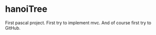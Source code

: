 hanoiTree
=========

First pascal project. First try to implement mvc. And of course first try to GitHub.




